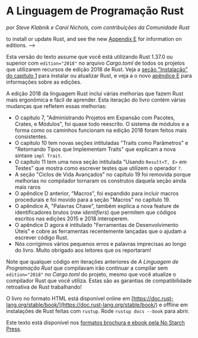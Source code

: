 <!--
# The Rust Programming Language
-->

# A Linguagem de Programação Rust
<!--
*by Steve Klabnik and Carol Nichols, with contributions from the Rust Community*
-->
_por Steve Klabnik e Carol Nichols, com contribuições da Comunidade Rust_

<!--
This version of the text assumes you’re using Rust 1.40.0 or later with
`edition="2018"` in *Cargo.toml* of all projects to use Rust 2018 Edition
idioms. See the [“Installation” section of Chapter 1][install]<!-- ignore -->
to install or update Rust, and see the new [Appendix E][editions]<!-- ignore
--> for information on editions.
-->

Esta versão do texto assume que você está utilizando Rust 1.37.0 ou superior
com `edition="2018"` no arquivo _Cargo.toml_ de todos os projetos que
utilizarem recursos de edição 2018 de Rust. Veja a
[seção "Instalação" do capítulo 1][install] para instalar ou atualizar Rust,
e veja a o novo [apêndice E][editions] para informações sobre as edições.

<!--
The 2018 Edition of the Rust language includes a number of improvements that
make Rust more ergonomic and easier to learn. This iteration of the book
contains a number of changes to reflect those improvements:
-->

A edição 2018 da linguagem Rust inclui várias melhorias que fazem Rust mais
ergonômica e fácil de aprender. Esta iteração do livro contém várias mudanças
que refletem essas melhorias:

<!--
- Chapter 7, “Managing Growing Projects with Packages, Crates, and Modules,”
  has been mostly rewritten. The module system and the way paths work in the
  2018 Edition were made more consistent.
- Chapter 10 has new sections titled “Traits as Parameters” and “Returning
  Types that Implement Traits” that explain the new `impl Trait` syntax.
- Chapter 11 has a new section titled “Using `Result<T, E>` in Tests” that
  shows how to write tests that use the `?` operator.
- The “Advanced Lifetimes” section in Chapter 19 was removed because compiler
  improvements have made the constructs in that section even rarer.
- The previous Appendix D, “Macros,” has been expanded to include procedural
  macros and was moved to the “Macros” section in Chapter 19.
- Appendix A, “Keywords,” also explains the new raw identifiers feature that
  enables code written in the 2015 Edition and the 2018 Edition to interoperate.
- Appendix D is now titled “Useful Development Tools” and covers recently
  released tools that help you write Rust code.
- We fixed a number of small errors and imprecise wording throughout the book.
  Thank you to the readers who reported them!
-->

- O capítulo 7, "Administrando Projetos em Expansão com Pacotes, Crates, e
  Módulos", foi quase todo reescrito. O sistema de módulos e a forma como
  os caminhos funcionam na edição 2018 foram feitos mais consistentes.
- O capítulo 10 tem novas seções intituladas "Traits como Parâmetros" e
  "Retornando Tipos que Implementam Traits" que explicam a nova sintaxe
  `impl Trait`.
- O capítulo 11 tem uma nova seção intitulada "Usando `Result<T, E>` em
  Testes" que mostra como escrever testes que utilizem o operador `?`.
- A seção "Ciclos de Vida Avançados" no capítulo 19 foi removida porque
  melhorias no compilador tornaram os construtos daquela seção ainda mais raros
- O apêndice D anterior, "Macros", foi expandido para incluir macros
  procedurais e foi movido para a seção "Macros" no capítulo 19.
- O apêndice A, "Palavras Chave", também explica a nova feature de
  identificadores brutos (_raw identifiers_) que permitem que códigos
  escritos nas edições 2015 e 2018 interoperem.
- O apêndice D agora é intitulado "Ferramentas de Desenvolvimento Úteis" e
  cobre as ferramentas recentemente lançadas que o ajudam a escrever código
  Rust.
- Nós corrigimos vários pequenos erros e palavras imprecisas ao longo do livro.
  Muito obrigado aos leitores que os reportaram!

<!--
Note that any code in earlier iterations of *The Rust Programming Language*
that compiled will continue to compile without `edition="2018"` in the
project’s *Cargo.toml*, even as you update the Rust compiler version you’re
using. That’s Rust’s backward compatibility guarantees at work!
-->

Note que qualquer código em iterações anteriores de _A Linguagem de Programação
Rust_ que compilavam irão continuar a compilar sem `edition="2018"` no
_Cargo.toml_ do projeto, mesmo que você atualize o compilador Rust que você
utiliza. Estas são as garantias de compatibilidade retroativa de Rust
trabalhando!

<!--
The HTML format is available online at
[https://doc.rust-lang.org/stable/book/](https://doc.rust-lang.org/stable/book/)
and offline with installations of Rust made with `rustup`; run `rustup docs
--book` to open.
-->

O livro no formato HTML está disponível online em
[https://doc.rust-lang.org/stable/book/](https://doc.rust-lang.org/stable/book/)
e offline em instalações de Rust feitas com `rustup`. Rode `rustup docs --book`
para abrir.

<!--
This text is available in [paperback and ebook format from No Starch
Press][nsprust].
-->

Este texto está disponível nos [formatos brochura e ebook pela No Starch
Press][nsprust].

[install]: ch01-01-installation.html
[editions]: appendix-05-editions.html
[nsprust]: https://nostarch.com/rust
